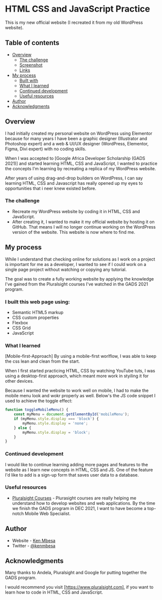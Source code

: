 # HTML CSS and JavaScript Practice

This is my new official website (I recreated it from my old WordPress website).

## Table of contents
- [Overview](#overview)
  - [The challenge](#the-challenge)
  - [Screenshot](#screenshot)
  - [Links](#links)
- [My process](#my-process)
  - [Built with](#built-with)
  - [What I learned](#what-i-learned)
  - [Continued development](#continued-development)
  - [Useful resources](#useful-resources)
- [Author](#author)
- [Acknowledgments](#acknowledgments)


## Overview
I had initially created my personal website on WordPress using Elementor because for many years I have been a graphic designer (Illustrator and Photoshop expert) and a web & UI/UX designer (WordPress, Elementor, Figma, Divi expert) with no coding skills.

When I was accepted to [Google Africa Developer Scholarship (GADS 2021)] and started learning HTML, CSS and JavaScript, I wanted to practice the concepts I'm learning by recreating a replica of my WordPress website.

After years of using drag-and-drop builders on WordPress, I can say learning HTML, CSS and Javascript has really opened up my eyes to opportunities that i neer knew existed before.


### The challenge
- Recreate my WordPress website by coding it in HTML, CSS and JavaScript.
- After creating it, I wanted to make it my official website by hosting it on GitHub. That means I will no longer continue working on the WordPress version of the website. This website is now where to find me.


<!-- ### Screenshot
I took screenshots of the web page and added them to the `/the-web-page-screenshots` folder. 
[Here's a screenshot of the website on mobile screens](./my-final-results/desktop-result.png)
[Here's a screenshot of the website on tablet screens](./my-final-results/mobile-result.png)
[Here's a screenshot of the website on desktop screens](./my-final-results/tablet-result.png) -->

<!-- 
### Links to the original and new websites
- Original WordPress URL: [Add solution URL here](https://your-solution-url.com)
- The new live site URL on GitHub: [Add live site URL here](https://your-live-site-url.com) -->


## My process
While I understand that checking online for solutions as I work on a project is important for me as a developer, I wanted to see if I could work on a single page project without watching or copying any tutorial.

The goal was to create a fully working website by applying the knowledge I've gained from the Pluralsight courses I've watched in the GADS 2021 program.


### I built this web page using:
- Semantic HTML5 markup
- CSS custom properties
- Flexbox
- CSS Grid
- JavaScript


### What I learned
[Mobile-first-Approach]
By using a mobile-first worlflow, I was able to keep the css lean and clean from the start. 

When I first started practicing HTML, CSS by watching YouTube tuts, I was using a desktop-first approach, which meant more work in styiling it for other devices. 

Because I wanted the website to work well on mobile, I had to make the mobile menu look and wokr properly as well. Below's the JS code snippet I used to achieve the toggle effect:

```JavaScript
function toggleMobileMenu() {
    const myMenu = document.getElementById('mobileMenu');
    if (myMenu.style.display === 'block') {
        myMenu.style.display = 'none';
    } else {
        myMenu.style.display = 'block';
    }
}
```

### Continued development
I would like to continue learning adding more pages and features to the website as I learn new concepts in HTML, CSS and JS. One of the feature I'd like to add is a sign-up form that saves user data to a database.


### Useful resources
- [Pluralsight Courses](https://www.pluralsight.com) - 
Plurasight courses are really helping me understand how to develop websites and web applications. By the time we finish the GADS program in DEC 2021, I want to have become a top-notch Mobile Web Specialist.


## Author
- Website - [Ken Mbesa](https://www.kenmbesa.co.ke)
- Twitter - [@kenmbesa](https://www.twitter.com/kenmbesa)


## Acknowledgments
Many thanks to Andela, Pluralsight and Google for putting together the GADS program. 

I would recommend you visit [https://www.pluralsight.com], if you want to learn how to code in HTML, CSS and JavaScript.
